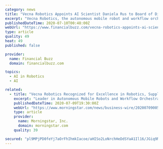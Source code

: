 ```yaml
---
category: news
title: "Vecna Robotics Appoints AI Scientist Daniela Rus to Board of Directors"
excerpt: "Vecna Robotics, the autonomous mobile robot and workflow orchestration company, today announced the appointment of"
publishedDateTime: 2020-07-10T00:48:00Z
webUrl: "https://www.financialbuzz.com/vecna-robotics-appoints-ai-scientist-daniela-rus-to-board-of-directors/"
type: article
quality: 49
heat: 49
published: false

provider:
  name: Financial Buzz
  domain: financialbuzz.com

topics:
  - AI in Robotics
  - AI

related:
  - title: "Vecna Robotics Recognized for Excellence in Robotics, Supply Chain and Logistics Automation"
    excerpt: "Leader in Autonomous Mobile Robots and Workflow Orchestration Recognized by MIT Startup Exchange, Robotics Review and Supply & Demand Chain Executive “This has been a historic year for Vecna Robotics,"
    publishedDateTime: 2020-07-09T19:30:00Z
    webUrl: "https://www.morningstar.com/news/business-wire/20200709005592/vecna-robotics-recognized-for-excellence-in-robotics-supply-chain-and-logistics-automation"
    type: article
    provider:
      name: Morningstar, Inc.
      domain: morningstar.com
    quality: 39

secured: "pl9MPjPD0feYj7aOrFhIhmkIacoe/aHISo2LoNrchHeDdSYaA1Il16/JGiq9NeGwIdaDsbha+pWjPndKo2SULbFIH6lQDd15QLDj6yX1lsrJ51CZSg07D7B/Q5SIuyeOscasz6p6Ns/9uUbn+0jTcmI1pzxPDexO3HJjgsVm+wI6VrcpMgpK+uya+YyV8U7qgAm7cubfUrEt83mg6HATtjn8TksdsZ/2jgFq/5Z6tb2VIq7c7CUI/edi17RHEJNsEpOd/znM1QEcy46Y/PF+YEyHyj9Zi49YgRJv3r61FbIlwfk/+w6D93Sb9UMDSaDTyPzwGWxDhY4TjoI9J7aZNA==;s/wnXtbAmZzFvlD2xD/MtA=="
---
```



